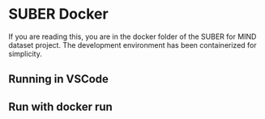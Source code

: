 # SUBER Docker

If you are reading this, you are in the docker folder of the SUBER for MIND dataset project.
The development environment has been containerized for simplicity.

## Running in VSCode


## Run with docker run
